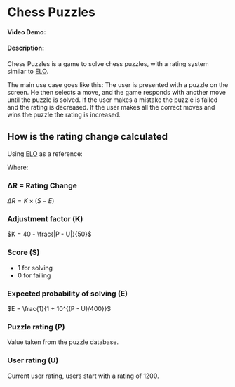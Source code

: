 # Chess Puzzles
#### Video Demo:  <URL HERE>
#### Description:

Chess Puzzles is a game to solve chess puzzles, with a rating system similar to [ELO](https://en.wikipedia.org/wiki/Elo_rating_system).

The main use case goes like this:
The user is presented with a puzzle on the screen. He then selects a move,
and the game responds with another move until the puzzle is solved. If the user
makes a mistake the puzzle is failed and the rating is decreased. If the user makes
all the correct moves and wins the puzzle the rating is increased.

## How is the rating change calculated

Using [ELO](https://en.wikipedia.org/wiki/Elo_rating_system) as a reference:

Where:

### ΔR = Rating Change

$\Delta R = K \times (S - E)$

### Adjustment factor (K)

$K = 40 - \frac{|P - U|}{50}$

### Score (S)

- 1 for solving
- 0 for failing

### Expected probability of solving (E)

$E = \frac{1}{1 + 10^{(P - U)/400}}$

### Puzzle rating (P)

Value taken from the puzzle database.

### User rating (U)

Current user rating, users start with a rating of 1200.
